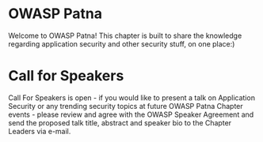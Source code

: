 # OWASP Patna
<p style="text-align:left;">
Welcome to OWASP Patna! This chapter is built to share the knowledge regarding application security and other security stuff, on one place:)
</p>



# Call for Speakers
<p style="text-align:left;">
Call For Speakers is open - if you would like to present a talk on Application Security or any trending security topics at future OWASP Patna Chapter events - please review  and agree with the OWASP Speaker Agreement and send the proposed talk title, abstract and speaker bio to the Chapter Leaders via e-mail.
</p>

